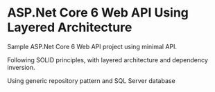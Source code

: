 # ASP.Net Core 6 Web API Using Layered Architecture

Sample ASP.Net Core 6 Web API project using minimal API.

Following SOLID principles, with layered architecture and dependency inversion.

Using generic repository pattern and SQL Server database
